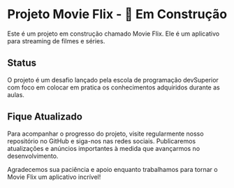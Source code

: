 # Projeto Movie Flix - :construction: Em Construção

Este é um projeto em construção chamado Movie Flix. Ele é um aplicativo para streaming de filmes e séries.

## Status

O projeto é um desafio lançado pela escola de programação devSuperior com foco em colocar em pratica os conhecimentos adquiridos durante as aulas.

## Fique Atualizado

Para acompanhar o progresso do projeto, visite regularmente nosso repositório no GitHub e siga-nos nas redes sociais. Publicaremos atualizações e anúncios importantes à medida que avançarmos no desenvolvimento.

Agradecemos sua paciência e apoio enquanto trabalhamos para tornar o Movie Flix um aplicativo incrível!

